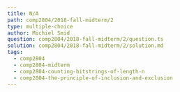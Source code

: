 ```yaml
---
title: N/A
path: comp2804/2018-fall-midterm/2
type: multiple-choice
author: Michiel Smid
question: comp2804/2018-fall-midterm/2/question.ts
solution: comp2804/2018-fall-midterm/2/solution.md
tags:
  - comp2804
  - comp2804-midterm
  - comp2804-counting-bitstrings-of-length-n
  - comp2804-the-principle-of-inclusion-and-exclusion
---
```

